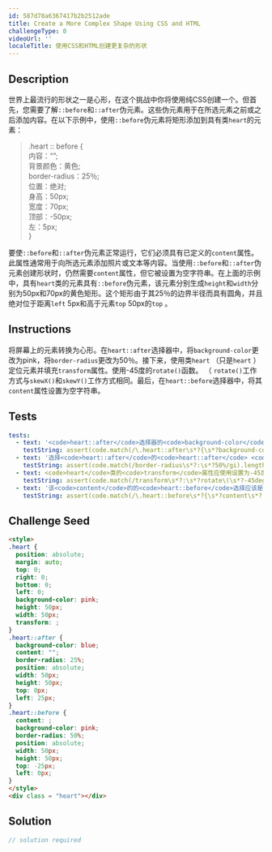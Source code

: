 ```yaml
---
id: 587d78a6367417b2b2512ade
title: Create a More Complex Shape Using CSS and HTML
challengeType: 0
videoUrl: ''
localeTitle: 使用CSS和HTML创建更复杂的形状
---
```


## Description
<section id="description">世界上最流行的形状之一是心形，在这个挑战中你将使用纯CSS创建一个。但首先，您需要了解<code>::before</code>和<code>::after</code>伪元素。这些伪元素用于在所选元素之前或之后添加内容。在以下示例中，使用<code>::before</code>伪元素将矩形添加到具有类<code>heart</code>的元素： <blockquote> .heart :: before { <br>内容：“”; <br>背景颜色：黄色; <br> border-radius：25％; <br>位置：绝对; <br>身高：50px; <br>宽度：70px; <br>顶部：-50px; <br>左：5px; <br> } </blockquote>要使<code>::before</code>和<code>::after</code>伪元素正常运行，它们必须具有已定义的<code>content</code>属性。此属性通常用于向所选元素添加照片或文本等内容。当使用<code>::before</code>和<code>::after</code>伪元素创建形状时，仍然需要<code>content</code>属性，但它被设置为空字符串。在上面的示例中，具有<code>heart</code>类的元素具有<code>::before</code>伪元素，该元素分别生成<code>height</code>和<code>width</code>分别为50px和70px的黄色矩形。这个矩形由于其25％的边界半径而具有圆角，并且绝对位于距离<code>left</code> 5px和高于元素<code>top</code> 50px的<code>top</code> 。 </section>

## Instructions
<section id="instructions">将屏幕上的元素转换为心形。在<code>heart::after</code>选择器中，将<code>background-color</code>更改为pink，将<code>border-radius</code>更改为50％。接下来，使用类<code>heart</code> （只是<code>heart</code> ）定位元素并填充<code>transform</code>属性。使用-45度的<code>rotate()</code>函数。 （ <code>rotate()</code>工作方式与<code>skewX()</code>和<code>skewY()</code>工作方式相同。最后，在<code>heart::before</code>选择器中，将其<code>content</code>属性设置为空字符串。 </section>

## Tests
<section id='tests'>

```yml
tests:
  - text: '<code>heart::after</code>选择器的<code>background-color</code>属性应为粉红色。'
    testString: assert(code.match(/\.heart::after\s*?{\s*?background-color\s*?:\s*?pink\s*?;/gi), 'The <code>background-color</code> property of the <code>heart::after</code> selector should be pink.');
  - text: '选择<code>heart::after</code>的<code>heart::after</code> <code>border-radius</code>应为50％。'
    testString: assert(code.match(/border-radius\s*?:\s*?50%/gi).length == 2, 'The <code>border-radius</code> of the <code>heart::after</code> selector should be 50%.');
  - text: <code>heart</code>类的<code>transform</code>属性应使用设置为-45度的<code>rotate()</code>函数。
    testString: assert(code.match(/transform\s*?:\s*?rotate\(\s*?-45deg\s*?\)/gi), 'The <code>transform</code> property for the <code>heart</code> class should use a <code>rotate()</code> function set to -45 degrees.');
  - text: '该<code>content</code>的的<code>heart::before</code>选择应该是一个空字符串。'
    testString: assert(code.match(/\.heart::before\s*?{\s*?content\s*?:\s*?("|')\1\s*?;/gi), 'The <code>content</code> of the <code>heart::before</code> selector should be an empty string.');

```

</section>

## Challenge Seed
<section id='challengeSeed'>

<div id='html-seed'>

```html
<style>
.heart {
  position: absolute;
  margin: auto;
  top: 0;
  right: 0;
  bottom: 0;
  left: 0;
  background-color: pink;
  height: 50px;
  width: 50px;
  transform: ;
}
.heart::after {
  background-color: blue;
  content: "";
  border-radius: 25%;
  position: absolute;
  width: 50px;
  height: 50px;
  top: 0px;
  left: 25px;
}
.heart::before {
  content: ;
  background-color: pink;
  border-radius: 50%;
  position: absolute;
  width: 50px;
  height: 50px;
  top: -25px;
  left: 0px;
}
</style>
<div class = "heart"></div>

```

</div>



</section>

## Solution
<section id='solution'>

```js
// solution required
```
</section>
